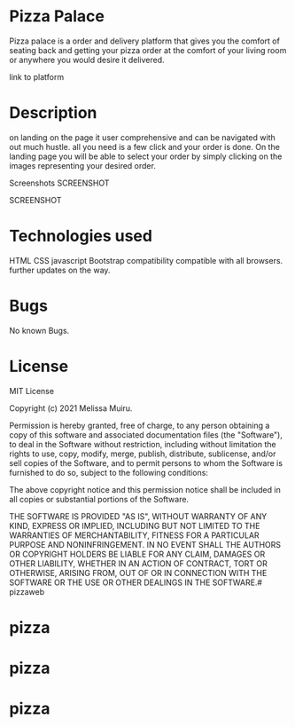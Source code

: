 # Pizza Palace
Pizza palace is a order and delivery platform that gives you the comfort of seating back and getting your pizza order at the comfort of your living room or anywhere you would desire it delivered.

link to platform

# Description
on landing on the page it user comprehensive and can be navigated with out much hustle. all you need is a few click and your order is done. On the landing page you will be able to select your order by simply clicking on the images representing your desired order.

Screenshots
SCREENSHOT

SCREENSHOT

# Technologies used
HTML
CSS
javascript
Bootstrap
compatibility
compatible with all browsers. further updates on the way.

# Bugs
No known Bugs.


# License
MIT License

Copyright (c) 2021 Melissa Muiru.

Permission is hereby granted, free of charge, to any person obtaining a copy of this software and associated documentation files (the "Software"), to deal in the Software without restriction, including without limitation the rights to use, copy, modify, merge, publish, distribute, sublicense, and/or sell copies of the Software, and to permit persons to whom the Software is furnished to do so, subject to the following conditions:

The above copyright notice and this permission notice shall be included in all copies or substantial portions of the Software.

THE SOFTWARE IS PROVIDED "AS IS", WITHOUT WARRANTY OF ANY KIND, EXPRESS OR IMPLIED, INCLUDING BUT NOT LIMITED TO THE WARRANTIES OF MERCHANTABILITY, FITNESS FOR A PARTICULAR PURPOSE AND NONINFRINGEMENT. IN NO EVENT SHALL THE AUTHORS OR COPYRIGHT HOLDERS BE LIABLE FOR ANY CLAIM, DAMAGES OR OTHER LIABILITY, WHETHER IN AN ACTION OF CONTRACT, TORT OR OTHERWISE, ARISING FROM, OUT OF OR IN CONNECTION WITH THE SOFTWARE OR THE USE OR OTHER DEALINGS IN THE SOFTWARE.# pizzaweb
# pizza
# pizza
# pizza
